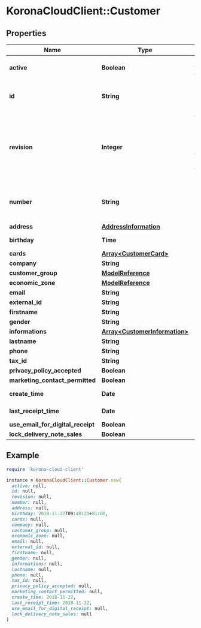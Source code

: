 # KoronaCloudClient::Customer

## Properties

| Name | Type | Description | Notes |
| ---- | ---- | ----------- | ----- |
| **active** | **Boolean** | indicates whether the object is active for use or not | [optional][readonly] |
| **id** | **String** | global object uuid (xxxxxxxx-xxxx-xxxx-xxxx-xxxxxxxxxxxx) | [optional] |
| **revision** | **Integer** | the revision number of the object. revision numbers are unique per object-type. there is is no object of the same type with identical revision numbers. | [optional][readonly] |
| **number** | **String** | number of the object, like it is set in backoffice; will be removed when active&#x3D;false | [optional] |
| **address** | [**AddressInformation**](AddressInformation.md) |  | [optional] |
| **birthday** | **Time** | yyyy-MM-dd&#39;T&#39;HH:mm:ssXXX | [optional] |
| **cards** | [**Array&lt;CustomerCard&gt;**](CustomerCard.md) |  | [optional] |
| **company** | **String** |  | [optional] |
| **customer_group** | [**ModelReference**](ModelReference.md) |  | [optional] |
| **economic_zone** | [**ModelReference**](ModelReference.md) |  | [optional] |
| **email** | **String** |  | [optional] |
| **external_id** | **String** |  | [optional] |
| **firstname** | **String** |  | [optional] |
| **gender** | **String** |  | [optional] |
| **informations** | [**Array&lt;CustomerInformation&gt;**](CustomerInformation.md) |  | [optional] |
| **lastname** | **String** |  | [optional] |
| **phone** | **String** |  | [optional] |
| **tax_id** | **String** |  | [optional] |
| **privacy_policy_accepted** | **Boolean** |  | [optional] |
| **marketing_contact_permitted** | **Boolean** |  | [optional] |
| **create_time** | **Date** | yyyy-MM-dd | [optional][readonly] |
| **last_receipt_time** | **Date** | yyyy-MM-dd | [optional][readonly] |
| **use_email_for_digital_receipt** | **Boolean** |  | [optional] |
| **lock_delivery_note_sales** | **Boolean** |  | [optional] |

## Example

```ruby
require 'korona-cloud-client'

instance = KoronaCloudClient::Customer.new(
  active: null,
  id: null,
  revision: null,
  number: null,
  address: null,
  birthday: 2018-11-22T09:40:21+01:00,
  cards: null,
  company: null,
  customer_group: null,
  economic_zone: null,
  email: null,
  external_id: null,
  firstname: null,
  gender: null,
  informations: null,
  lastname: null,
  phone: null,
  tax_id: null,
  privacy_policy_accepted: null,
  marketing_contact_permitted: null,
  create_time: 2018-11-22,
  last_receipt_time: 2018-11-22,
  use_email_for_digital_receipt: null,
  lock_delivery_note_sales: null
)
```


